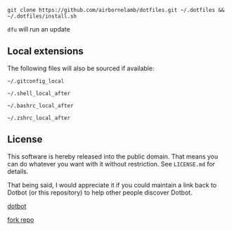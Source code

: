 

`git clone https://github.com/airbornelamb/dotfiles.git ~/.dotfiles && ~/.dotfiles/install.sh`

`dfu` will run an update

Local extensions
-------

The following files will also be sourced if available:

`~/.gitconfig_local`

`~/.shell_local_after`

`~/.bashrc_local_after`

`~/.zshrc_local_after`

License
-------

This software is hereby released into the public domain. That means you can do
whatever you want with it without restriction. See `LICENSE.md` for details.

That being said, I would appreciate it if you could maintain a link back to
Dotbot (or this repository) to help other people discover Dotbot.

[dotbot](https://github.com/anishathalye/dotbot)

[fork repo](https://github.com/anishathalye/dotfiles_template/fork)
